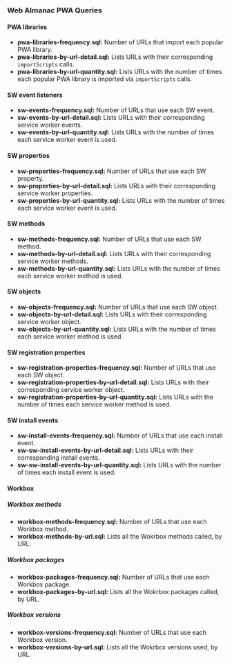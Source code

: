 ### Web Almanac PWA Queries

 #### PWA libraries

-   **pwa-libraries-frequency.sql:** Number of URLs that import each popular PWA library.
-   **pwa-libraries-by-url-detail.sql:** Lists URLs with their corresponding `importScripts` calls.
-   **pwa-libraries-by-url-quantity.sql:** Lists URLs with the number of times each popular PWA library is imported via `importScripts` calls.

 #### SW event listeners

-   **sw-events-frequency.sql:** Number of URLs that use each SW event.
-   **sw-events-by-url-detail.sql:** Lists URLs with their corresponding service worker events.
-   **sw-events-by-url-quantity.sql:** Lists URLs with the number of times each service worker event is used.

#### SW properties

-   **sw-properties-frequency.sql:** Number of URLs that use each SW property.
-   **sw-properties-by-url-detail.sql:** Lists URLs with their corresponding service worker properties.
-   **sw-properties-by-url-quantity.sql:** Lists URLs with the number of times each service worker event is used.

#### SW methods

-   **sw-methods-frequency.sql:** Number of URLs that use each SW method.
-   **sw-methods-by-url-detail.sql:** Lists URLs with their corresponding service worker methods.
-   **sw-methods-by-url-quantity.sql:** Lists URLs with the number of times each service worker method is used.

#### SW objects

-   **sw-objects-frequency.sql:** Number of URLs that use each SW object.
-   **sw-objects-by-url-detail.sql:** Lists URLs with their corresponding service worker object.
-   **sw-objects-by-url-quantity.sql:** Lists URLs with the number of times each service worker method is used.

#### SW registration properties

-   **sw-registration-properties-frequency.sql:** Number of URLs that use each SW object.
-   **sw-registration-properties-by-url-detail.sql:** Lists URLs with their corresponding service worker object.
-   **sw-registration-properties-by-url-quantity.sql:** Lists URLs with the number of times each service worker method is used.

#### SW install events

-   **sw-install-events-frequency.sql:** Number of URLs that use each install event.
-   **sw-sw-install-events-by-url-detail.sql:** Lists URLs with their corresponding install events.
-   **sw-sw-install-events-by-url-quantity.sql:** Lists URLs with the number of times each install event is used.

 #### Workbox 
 
 ##### Workbox methods
 
- **workbox-methods-frequency.sql:** Number of URLs that use each Workbox method.
-   **workbox-methods-by-url.sql:** Lists all the Wokrbox methods called, by URL.

 ##### Workbox packages
 
- **workbox-packages-frequency.sql:** Number of URLs that use each Workbox package.
-   **workbox-packages-by-url.sql:** Lists all the Wokrbox packages called, by URL.

 ##### Workbox versions
 
- **workbox-versions-frequency.sql:** Number of URLs that use each Workbox version.
-   **workbox-versions-by-url.sql:** Lists all the Wokrbox versions used, by URL.